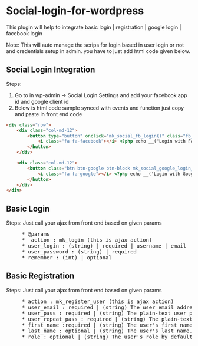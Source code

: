 # Social-login-for-wordpress

This plugin will help to integrate basic login | registration | google login | facebook login 


Note: This will auto manage the scrips for login based in user login or not and credentials setup in admin.
you have to just add html code given below.
   
## Social Login Integration
Steps:
1. Go to in wp-admin -> Social Login Settings and add your facebook app id and google client id 
2. Below is html code sample synced with events and function just copy and paste in front end code
```html
<div class="row">
    <div class="col-md-12">
        <button type="button" onclick="mk_social_fb_login()" class="fb_login btn btn-facebook btn-block">
            <i class="fa fa-facebook"></i> <?php echo __('Login with Facebook') ?>
        </button>
    </div>

    <div class="col-md-12">
        <button class="btn btn-google btn-block mk_social_google_login_btn">
            <i class="fa fa-google"></i> <?php echo __('Login with Google') ?>
        </button>
    </div>
</div>
```



## Basic Login 
Steps: Just call your ajax from front end based on given params
<pre>
     * @params
     *  action : mk_login (this is ajax action)
     * user_login : (string) | required | username | email
     * user_password : (string) | required
     * remember : (int) | optional
</pre>


## Basic Registration 
Steps: Just call your ajax from front end based on given params
<pre>
     * action : mk_register_user (this is ajax action)
     * user_email : required | (string) The user email address.
     * user_pass : required | (string) The plain-text user password.
     * user_repeat_pass : required | (string) The plain-text user password.
     * first_name :required | (string) The user's first name.
     * last_name : optional | (string) The user's last name.
     * role : optional | (string) The user's role by default Subscriber.
</pre> 


